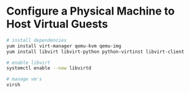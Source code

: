 # Configure a Physical Machine to Host Virtual Guests


```sh
# install dependencies
yum install virt-manager qemu-kvm qemu-img
yum install libvirt libvirt-python python-virtinst libvirt-client

# enable libvirt
systemctl enable --now libvirtd

# manage vm's
virsh
```

